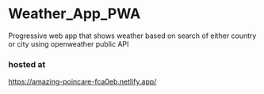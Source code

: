 # Weather_App_PWA
Progressive web app that shows weather based on search of either country or city using openweather public API

### hosted at 
https://amazing-poincare-fca0eb.netlify.app/
